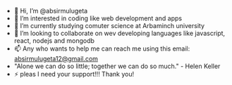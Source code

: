 - 👋 Hi, I’m @absirmulugeta
- 👀 I’m interested in coding like web development and apps
- 🌱 I’m currently studying comuter science at Arbaminch university 
- 💞️ I’m looking to collaborate on wev developing languages like javascript, react, nodejs and mongodb
- 📫 Any who wants to help me can reach me using this email: absirmulugeta12@gmail.com
-  "Alone we can do so little; together we can do so much." - Helen Keller
- ⚡ pleas I need your support!!! Thank you!

<!---
absirmulugeta/absirmulugeta is a ✨ special ✨ repository because its `README.md` (this file) appears on your GitHub profile.
You can click the Preview link to take a look at your changes.
--->
